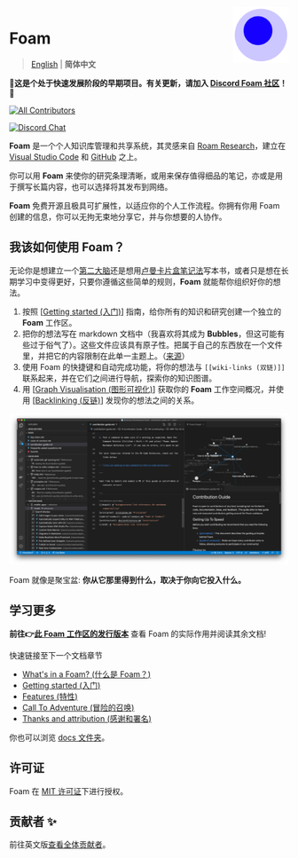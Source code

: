 <img src="packages/foam-vscode/icon/FOAM_ICON_256.png" width="100" align="right"/>

# Foam

> [English](readme.md) | **简体中文**

👀**这是个处于快速发展阶段的早期项目。有关更新，请加入 [Discord Foam 社区](https://foambubble.github.io/join-discord/g)！💬**

<!-- ALL-CONTRIBUTORS-BADGE:START - Do not remove or modify this section -->
[![All Contributors](https://img.shields.io/badge/all_contributors-74-orange.svg?style=flat-square)](#contributors-)
<!-- ALL-CONTRIBUTORS-BADGE:END -->

[![Discord Chat](https://img.shields.io/discord/729975036148056075?color=748AD9&label=discord%20chat&style=flat-square)](https://foambubble.github.io/join-discord/g)

**Foam** 是一个个人知识库管理和共享系统，其灵感来自 [Roam Research](https://roamresearch.com/)，建立在 [Visual Studio Code](https://code.visualstudio.com/) 和 [GitHub](https://github.com/) 之上。

你可以用 **Foam** 来使你的研究条理清晰，或用来保存值得细品的笔记，亦或是用于撰写长篇内容，也可以选择将其发布到网络。

**Foam** 免费开源且极具可扩展性，以适应你的个人工作流程。你拥有你用 Foam 创建的信息，你可以无拘无束地分享它，并与你想要的人协作。

## 我该如何使用 Foam？

无论你是想建立一个[第二大脑](https://www.buildingasecondbrain.com/)还是想用[卢曼卡片盒笔记法](https://zettelkasten.de/posts/overview/)写本书，或者只是想在长期学习中变得更好，只要你遵循这些简单的规则，**Foam** 就能帮你组织好你的想法。

1. 按照 [[Getting started (入门)]] 指南，给你所有的知识和研究创建一个独立的 **Foam** 工作区。
2. 把你的想法写在 markdown 文档中（我喜欢将其成为 **Bubbles**，但这可能有些过于俗气了）。这些文件应该具有原子性。把属于自己的东西放在一个文件里，并把它的内容限制在此单一主题上。（[来源](https://zettelkasten.de/posts/overview/#principles)）
3. 使用 Foam 的快捷键和自动完成功能，将你的想法与 `[[wiki-links (双链)]]` 联系起来，并在它们之间进行导航，探索你的知识图谱。
4. 用 [[Graph Visualisation (图形可视化)]] 获取你的 **Foam** 工作空间概况，并使用 [[Backlinking (反链)]] 发现你的想法之间的关系。

![Foam kitchen sink，展示了一些关键功能](docs/assets/images/foam-features-dark-mode-demo.png)

Foam 就像是聚宝盆: **你从它那里得到什么，取决于你向它投入什么。**

## 学习更多

**前往👉[此 Foam 工作区的发行版本](https://foambubble.github.io/foam#whats-in-a-foam)** 查看 Foam 的实际作用并阅读其余文档!

快速链接至下一个文档章节

- [What's in a Foam? (什么是 Foam？)](https://foambubble.github.io/foam#whats-in-a-foam)
- [Getting started (入门)](https://foambubble.github.io/foam#getting-started)
- [Features (特性)](https://foambubble.github.io/foam#features)
- [Call To Adventure (冒险的召唤)](https://foambubble.github.io/foam#call-to-adventure)
- [Thanks and attribution (感谢和署名)](https://foambubble.github.io/foam#thanks-and-attribution)

你也可以浏览 [docs 文件夹](https://github.com/foambubble/foam/tree/master/docs)。

## 许可证

Foam 在 [MIT 许可证](LICENSE)下进行授权。

[//begin]: # "Autogenerated link references for markdown compatibility"
[wiki-links (双链)]: docs/wiki-links.md "Wiki Links"
[Getting started (入门)]: docs/index.md "Getting started"
[Graph Visualisation (图形可视化)]: docs/features/graph-visualisation.md "Graph Visualisation"
[Backlinking (反链)]: docs/features/backlinking.md "Backlinking"
[//end]: # "Autogenerated link references"

## 贡献者 ✨

前往英文版[查看全体贡献者](readme.md#contributors-)。
